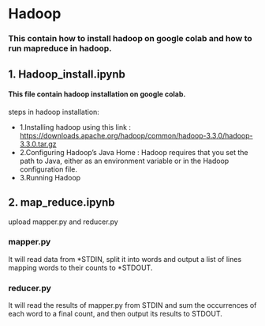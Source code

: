 # Hadoop
### This contain how to install hadoop on google colab and how to run mapreduce in hadoop.

## 1. Hadoop_install.ipynb
#### This file contain hadoop installation on google colab.
steps in hadoop installation:
* 1.Installing hadoop using this link : https://downloads.apache.org/hadoop/common/hadoop-3.3.0/hadoop-3.3.0.tar.gz
* 2.Configuring Hadoop’s Java Home : Hadoop requires that you set the path to Java, either as an environment variable or in the Hadoop configuration file.
* 3.Running Hadoop
## 2. map_reduce.ipynb
upload mapper.py and reducer.py 
   ### mapper.py
   It will read data from *STDIN, split it into words and output a list of lines mapping words to their counts to *STDOUT.

   ### reducer.py
   It will read the results of mapper.py from STDIN  and sum the occurrences of each word to a final count, and then output its results to STDOUT.
